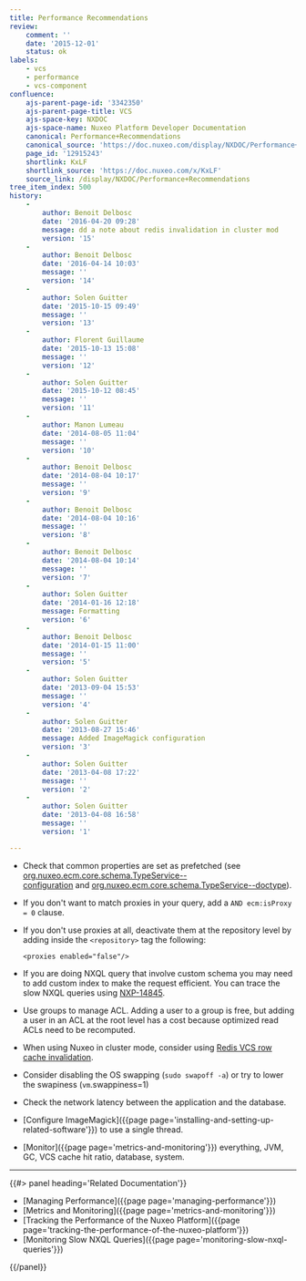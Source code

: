 ```yaml
---
title: Performance Recommendations
review:
    comment: ''
    date: '2015-12-01'
    status: ok
labels:
    - vcs
    - performance
    - vcs-component
confluence:
    ajs-parent-page-id: '3342350'
    ajs-parent-page-title: VCS
    ajs-space-key: NXDOC
    ajs-space-name: Nuxeo Platform Developer Documentation
    canonical: Performance+Recommendations
    canonical_source: 'https://doc.nuxeo.com/display/NXDOC/Performance+Recommendations'
    page_id: '12915243'
    shortlink: KxLF
    shortlink_source: 'https://doc.nuxeo.com/x/KxLF'
    source_link: /display/NXDOC/Performance+Recommendations
tree_item_index: 500
history:
    -
        author: Benoit Delbosc
        date: '2016-04-20 09:28'
        message: dd a note about redis invalidation in cluster mod
        version: '15'
    -
        author: Benoit Delbosc
        date: '2016-04-14 10:03'
        message: ''
        version: '14'
    -
        author: Solen Guitter
        date: '2015-10-15 09:49'
        message: ''
        version: '13'
    -
        author: Florent Guillaume
        date: '2015-10-13 15:08'
        message: ''
        version: '12'
    -
        author: Solen Guitter
        date: '2015-10-12 08:45'
        message: ''
        version: '11'
    -
        author: Manon Lumeau
        date: '2014-08-05 11:04'
        message: ''
        version: '10'
    -
        author: Benoit Delbosc
        date: '2014-08-04 10:17'
        message: ''
        version: '9'
    -
        author: Benoit Delbosc
        date: '2014-08-04 10:16'
        message: ''
        version: '8'
    -
        author: Benoit Delbosc
        date: '2014-08-04 10:14'
        message: ''
        version: '7'
    -
        author: Solen Guitter
        date: '2014-01-16 12:18'
        message: Formatting
        version: '6'
    -
        author: Benoit Delbosc
        date: '2014-01-15 11:00'
        message: ''
        version: '5'
    -
        author: Solen Guitter
        date: '2013-09-04 15:53'
        message: ''
        version: '4'
    -
        author: Solen Guitter
        date: '2013-08-27 15:46'
        message: Added ImageMagick configuration
        version: '3'
    -
        author: Solen Guitter
        date: '2013-04-08 17:22'
        message: ''
        version: '2'
    -
        author: Solen Guitter
        date: '2013-04-08 16:58'
        message: ''
        version: '1'

---
```


- Check that common properties are set as prefetched (see [org.nuxeo.ecm.core.schema.TypeService--configuration](http://explorer.nuxeo.com/nuxeo/site/distribution/current/viewExtensionPoint/org.nuxeo.ecm.core.schema.TypeService--configuration)&nbsp;and&nbsp;[org.nuxeo.ecm.core.schema.TypeService--doctype](http://explorer.nuxeo.com/nuxeo/site/distribution/current/viewExtensionPoint/org.nuxeo.ecm.core.schema.TypeService--doctype)).

- If you don't want to match proxies in your query, add a `AND ecm:isProxy = 0` clause.

- If you don't use proxies at all, deactivate them at the repository level by adding inside the `<repository>` tag the following:

    ```
    <proxies enabled="false"/>
    ```

- If you are doing NXQL query that involve custom schema you may need to add custom index to make the request efficient. You can trace the slow NXQL queries using [NXP-14845](https://jira.nuxeo.com/browse/NXP-14845).
- Use groups to manage ACL. Adding a user to a group is free, but adding a user in an ACL at the root level has a cost because optimized read ACLs need to be recomputed.
- When using Nuxeo in cluster mode, consider using [Redis VCS row cache invalidation](https://doc.nuxeo.com/nxdoc/nuxeo-and-redis/#vcs-row-cache-invalidation).
- Consider disabling the OS swapping (`sudo swapoff -a`) or try to lower the swapiness (`vm`.swappiness=1)
- Check the network latency between the application and the database.
- [Configure ImageMagick]({{page page='installing-and-setting-up-related-software'}}) to use a single thread.
- [Monitor]({{page page='metrics-and-monitoring'}}) everything, JVM, GC, VCS cache hit ratio, database, system.

* * *

<div class="row" data-equalizer data-equalize-on="medium"><div class="column medium-6">{{#> panel heading='Related Documentation'}}

- [Managing Performance]({{page page='managing-performance'}})
- [Metrics and Monitoring]({{page page='metrics-and-monitoring'}})
- [Tracking the Performance of the Nuxeo Platform]({{page page='tracking-the-performance-of-the-nuxeo-platform'}})
- [Monitoring Slow NXQL Queries]({{page page='monitoring-slow-nxql-queries'}})

{{/panel}}</div><div class="column medium-6">

&nbsp;

&nbsp;

</div></div>
